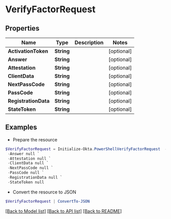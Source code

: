 # VerifyFactorRequest
## Properties

Name | Type | Description | Notes
------------ | ------------- | ------------- | -------------
**ActivationToken** | **String** |  | [optional] 
**Answer** | **String** |  | [optional] 
**Attestation** | **String** |  | [optional] 
**ClientData** | **String** |  | [optional] 
**NextPassCode** | **String** |  | [optional] 
**PassCode** | **String** |  | [optional] 
**RegistrationData** | **String** |  | [optional] 
**StateToken** | **String** |  | [optional] 

## Examples

- Prepare the resource
```powershell
$VerifyFactorRequest = Initialize-Okta.PowerShellVerifyFactorRequest  -ActivationToken null `
 -Answer null `
 -Attestation null `
 -ClientData null `
 -NextPassCode null `
 -PassCode null `
 -RegistrationData null `
 -StateToken null
```

- Convert the resource to JSON
```powershell
$VerifyFactorRequest | ConvertTo-JSON
```

[[Back to Model list]](../README.md#documentation-for-models) [[Back to API list]](../README.md#documentation-for-api-endpoints) [[Back to README]](../README.md)

